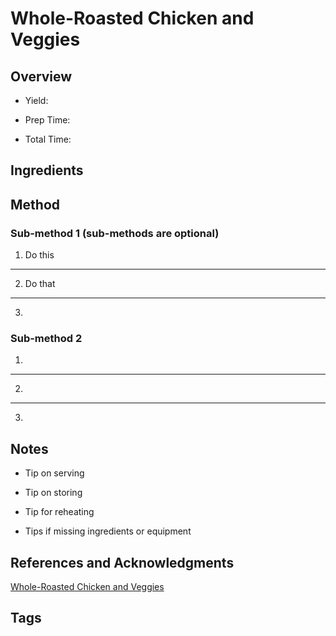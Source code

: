 # Whole-Roasted Chicken and Veggies

## Overview

- Yield:

- Prep Time:

- Total Time:

## Ingredients



## Method

### Sub-method 1 (sub-methods are optional)

1. Do this
---
2. Do that
---
3.

### Sub-method 2

1.
---
2.
---
3.

## Notes

- Tip on serving

- Tip on storing

- Tip for reheating

- Tips if missing ingredients or equipment

## References and Acknowledgments

[Whole-Roasted Chicken and Veggies](https://tasty.co/recipe/whole-roasted-chicken-and-veggies)

## Tags


